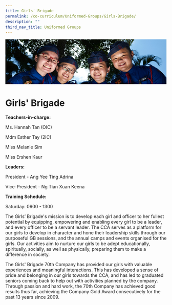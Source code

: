 ```yaml
---
title: Girls' Brigade
permalink: /co-curriculum/Uniformed-Groups/Girls-Brigade/
description: ""
third_nav_title: Uniformed Groups
---
```

![](/images/CCA.jpg)

Girls' Brigade
==============

**Teachers-in-charge:**

Ms. Hannah Tan (OIC)

Mdm Esther Tay (2IC)

Miss Melanie Sim

Miss Ershen Kaur

**Leaders:**

President - Ang Yee Ting Adrina

Vice-President - Ng Tian Xuan Keena

  

**Training Schedule:** 

Saturday: 0900 - 1300

  

The Girls’ Brigade's mission is to develop each girl and officer to her fullest potential by equipping, empowering and enabling every girl to be a leader, and every officer to be a servant leader. The CCA serves as a platform for our girls to develop in character and hone their leadership skills through our purposeful GB sessions, and the annual camps and events organised for the girls. Our activities aim to nurture our girls to be adept educationally, spiritually, socially, as well as physically, preparing them to make a difference in society. 

  

The Girls' Brigade 70th Company has provided our girls with valuable experiences and meaningful interactions. This has developed a sense of pride and belonging in our girls towards the CCA, and has led to graduated seniors coming back to help out with activities planned by the company. Through passion and hard work, the 70th Company has achieved good results thus far, achieving the Company Gold Award consecutively for the past 13 years since 2009.